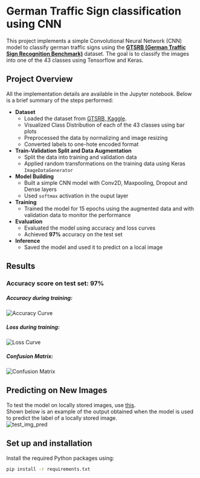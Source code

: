# German Traffic Sign classification using CNN
This project implements a simple Convolutional Neural Network (CNN) model to classify german traffic signs using the [**GTSRB (German Traffic Sign Recognition Benchmark)**](https://www.kaggle.com/datasets/meowmeowmeowmeowmeow/gtsrb-german-traffic-sign/data) dataset. The goal is to classify the images into one of the 43 classes using Tensorflow and Keras.

## Project Overview
All the implementation details are available in the Jupyter notebook. Below is a brief summary of the steps performed:
* **Dataset**
  * Loaded the dataset from [GTSRB, Kaggle](https://www.kaggle.com/datasets/meowmeowmeowmeowmeow/gtsrb-german-traffic-sign/data).
  * Visualized Class Distribution of each of the 43 classes using bar plots
  * Preprocessed the data by normalizing and image resizing
  * Converted labels to one-hote encoded format
* **Train-Validation Split and Data Augmentation**
  * Split the data into training and validation data
  * Applied random transformations on the training data using Keras `ImageDataGenerator`
* **Model Building**
  * Built a simple CNN model with Conv2D, Maxpooling, Dropout and Dense layers
  * Used `softmax` activation in the ouput layer
* **Training**
  * Trained the model for 15 epochs using the augmented data and with validation data to monitor the performance
* **Evaluation**
  * Evaluated the model using accuracy and loss curves
  * Achieved **97%** accuracy on the test set
* **Inference**
  * Saved the model and used it to predict on a local image
 
## Results
### Accuracy score on test set: 97% 

##### Accuracy during training:
![Accuracy Curve](https://github.com/sejalmdn/TS-Recog/blob/main/accuracy.png)
<br>
##### Loss during training:
![Loss Curve](https://github.com/sejalmdn/TS-Recog/blob/main/loss.png)
<br>
##### Confusion Matrix:
![Confusion Matrix](https://github.com/sejalmdn/TS-Recog/blob/main/confusionMatrix.png)

## Predicting on New Images
To test the model on locally stored images, use [this](https://github.com/sejalmdn/TS-Recog/blob/main/Test_Model.ipynb). <br>
Shown below is an example of the output obtained when the model is used to predict the label of a locally stored image. <br>
![test_img_pred](https://github.com/sejalmdn/TS-Recog/blob/main/test_img_pred.png)

## Set up and installation
Install the required Python packages using:
```bash
pip install -r requirements.txt
